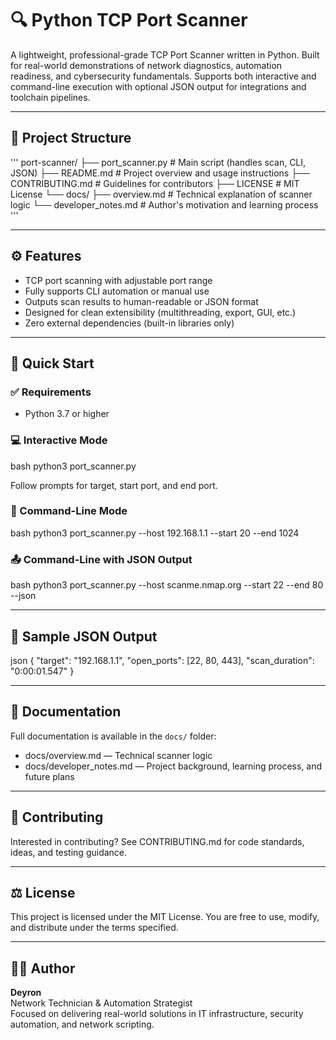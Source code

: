 # 🔍 Python TCP Port Scanner

A lightweight, professional-grade TCP Port Scanner written in Python. Built for real-world demonstrations of network diagnostics, automation readiness, and cybersecurity fundamentals. Supports both interactive and command-line execution with optional JSON output for integrations and toolchain pipelines.

---

## 📂 Project Structure
'''
port-scanner/
├── port_scanner.py             # Main script (handles scan, CLI, JSON)
├── README.md                   # Project overview and usage instructions
├── CONTRIBUTING.md             # Guidelines for contributors
├── LICENSE                     # MIT License
└── docs/
    ├── overview.md             # Technical explanation of scanner logic
    └── developer_notes.md      # Author's motivation and learning process
'''

---

## ⚙️ Features
- TCP port scanning with adjustable port range
- Fully supports CLI automation or manual use
- Outputs scan results to human-readable or JSON format
- Designed for clean extensibility (multithreading, export, GUI, etc.)
- Zero external dependencies (built-in libraries only)

---

## 🚀 Quick Start
### ✅ Requirements
- Python 3.7 or higher

### 💻 Interactive Mode
bash
python3 port_scanner.py

Follow prompts for target, start port, and end port.

### 🧪 Command-Line Mode
bash
python3 port_scanner.py --host 192.168.1.1 --start 20 --end 1024


### 📤 Command-Line with JSON Output
bash
python3 port_scanner.py --host scanme.nmap.org --start 22 --end 80 --json


---

## 🧠 Sample JSON Output
json
{
  "target": "192.168.1.1",
  "open_ports": [22, 80, 443],
  "scan_duration": "0:00:01.547"
}


---

## 📘 Documentation
Full documentation is available in the `docs/` folder:
- docs/overview.md — Technical scanner logic
- docs/developer_notes.md — Project background, learning process, and future plans

---

## 🤝 Contributing
Interested in contributing? See CONTRIBUTING.md for code standards, ideas, and testing guidance.

---

## ⚖️ License
This project is licensed under the MIT License. You are free to use, modify, and distribute under the terms specified.

---

## 👨‍💻 Author
**Deyron**  
Network Technician & Automation Strategist  
Focused on delivering real-world solutions in IT infrastructure, security automation, and network scripting.

